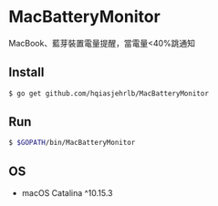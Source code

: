 # MacBatteryMonitor
MacBook、藍芽裝置電量提醒，當電量<40%跳通知

## Install
```bash
$ go get github.com/hqiasjehrlb/MacBatteryMonitor
```

## Run
```bash
$ $GOPATH/bin/MacBatteryMonitor
```

## OS
* macOS Catalina ^10.15.3
